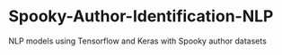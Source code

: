 # Spooky-Author-Identification-NLP
NLP models using Tensorflow and Keras with Spooky author datasets

